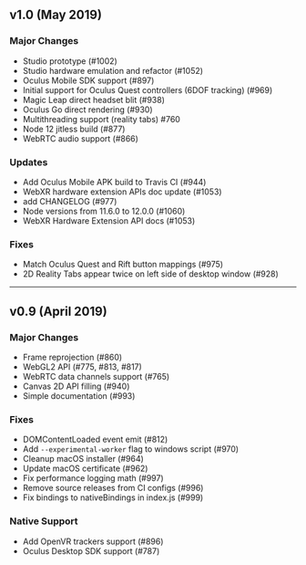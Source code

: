 ## v1.0 (May 2019)

### Major Changes
- Studio prototype (#1002)
- Studio hardware emulation and refactor (#1052)
- Oculus Mobile SDK support (#897)
- Initial support for Oculus Quest controllers (6DOF tracking) (#969)
- Magic Leap direct headset blit (#938)
- Oculus Go direct rendering (#930)
- Multithreading support (reality tabs) #760
- Node 12 jitless build (#877)
- WebRTC audio support (#866)

### Updates
- Add Oculus Mobile APK build to Travis CI (#944)
- WebXR hardware extension APIs doc update (#1053)
- add CHANGELOG (#977)
- Node versions from 11.6.0 to 12.0.0 (#1060)
- WebXR Hardware Extension API docs (#1053)

### Fixes
- Match Oculus Quest and Rift button mappings (#975)
- 2D Reality Tabs appear twice on left side of desktop window (#928)


-------------------------------------


## v0.9 (April 2019)

### Major Changes
- Frame reprojection (#860)
- WebGL2 API (#775, #813, #817)
- WebRTC data channels support (#765)
- Canvas 2D API filling (#940)
- Simple documentation (#993)

### Fixes
- DOMContentLoaded event emit (#812)
- Add `--experimental-worker` flag to windows script (#970)
- Cleanup macOS installer (#964)
- Update macOS certificate (#962)
- Fix performance logging math (#997)
- Remove source releases from CI configs (#996)
- Fix bindings to nativeBindings in index.js (#999)

### Native Support
- Add OpenVR trackers support (#896)
- Oculus Desktop SDK support (#787)
